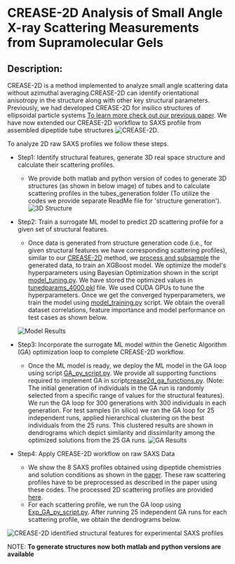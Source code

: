 # CREASE-2D Analysis of Small Angle X-ray Scattering Measurements from Supramolecular Gels


## Description:

CREASE-2D is a method implemented to analyze small angle scattering data without azimuthal averaging.CREASE-2D can identify orientational anisotropy in the structure along with other key structural parameters. Previously, we had developed CREASE-2D for insilico structures of ellipsoidal particle systems [To learn more check out our previous paper](https://pubs.acs.org/doi/10.1021/jacsau.4c00068). We have now extended our CREASE-2D workflow to SAXS profile from assembled dipeptide tube structures ![CREASE-2D](https://github.com/arthijayaraman-lab/CREASE-2D_Tubes_Exp_SAXS_Analysis/blob/main/images/FigS1.png). 

To analyze 2D raw SAXS profiles we follow these steps.
 - Step1: Identify  structural features, generate 3D real space structure and calculate their scattering profiles.
   - We provide both matlab and python version of codes to generate 3D structures (as shown in below image) of tubes and to calculate scattering profiles in the tubes_generation folder (To utilize the codes we provide separate ReadMe file for 'structure generation').
![3D Structure](https://github.com/arthijayaraman-lab/CREASE-2D_Tubes_Exp_SAXS_Analysis/blob/main/images/Fig4.png)

- Step2: Train a surrogate ML model to predict 2D scattering profile for a given set of structural features.
  - Once data is generated from structure generation code (i.e., for given structural features we have corresponding scattering profiles), similar to our [CREASE-2D](https://pubs.acs.org/doi/10.1021/jacsau.4c00068) method, we [process and subsample](https://github.com/arthijayaraman-lab/CREASE-2D_Tubes_Exp_SAXS_Analysis/blob/main/ml_model_training_ga_optimization/process_and_subsample.py) the generated data, to train an XGBoost model. We optimize the model's hyperparameters using Bayesian Optimization shown in the script [model_tuning.py](https://github.com/arthijayaraman-lab/CREASE-2D_Tubes_Exp_SAXS_Analysis/blob/main/ml_model_training_ga_optimization/model_tuning.py). We have stored the optimized values in [tunedparams_4000.pkl](https://github.com/arthijayaraman-lab/CREASE-2D_Tubes_Exp_SAXS_Analysis/blob/main/ml_model_training_ga_optimization/tunedparams_4000.pkl) file. We used CUDA GPUs to tune the hyperparameters. Once we get the converged hyperparameters, we train the model using [model_training.py](https://github.com/arthijayaraman-lab/CREASE-2D_Tubes_Exp_SAXS_Analysis/blob/main/ml_model_training_ga_optimization/model_training.py) script. We obtain the overall dataset correlations, feature importance and model performance on test cases as shown below.

  ![Model Results](https://github.com/arthijayaraman-lab/CREASE-2D_Tubes_Exp_SAXS_Analysis/blob/main/images/Fig7.png)


- Step3: Incorporate the surrogate ML model within the Genetic Algorithm (GA) optimization loop to complete CREASE-2D workflow.
  - Once the ML model is ready, we deploy the ML model in the GA loop using script [GA_py_script.py](https://github.com/arthijayaraman-lab/CREASE-2D_Tubes_Exp_SAXS_Analysis/blob/main/ml_model_training_ga_optimization/GA_py_script.py). We provide all supporting functions required to implement GA in script[crease2d_ga_functions.py](https://github.com/arthijayaraman-lab/CREASE-2D_Tubes_Exp_SAXS_Analysis/blob/main/ml_model_training_ga_optimization/crease2d_ga_functions.py). (Note: The initial generation of individuals in the GA run is randomly selected from a specific range of values for the structural features). We run the GA loop for 300 generations with 300 individuals in each generation. For test samples (in silico) we ran the GA loop for 25 independent runs, applied hierarchical clustering on the best individuals from the 25 runs. This clustered results are shown in dendrograms which depict similarity and dissimilarity among the optimized solutions from the 25 GA runs.
![GA Results](https://github.com/arthijayaraman-lab/CREASE-2D_Tubes_Exp_SAXS_Analysis/blob/main/images/FigS6.png)

- Step4: Apply CREASE-2D workflow on raw SAXS Data
  - We show the 8 SAXS profiles obtained using dipeptide chemistries and solution conditions as shown in the [paper](https://arxiv.org/abs/2504.03869). These raw scattering profiles have to be preprocessed as described in the paper using these codes. The processed 2D scattering profiles are provided [here](https://github.com/arthijayaraman-lab/CREASE-2D_Tubes_Exp_SAXS_Analysis/tree/main/Experimental_data/process_experimental_data).
  - For each scattering profile, we run the GA loop using [Exp_GA_py_script.py](https://github.com/arthijayaraman-lab/CREASE-2D_Tubes_Exp_SAXS_Analysis/blob/main/Experimental_data/Exp_GA_py_script.py). After running 25 independent GA runs for each scattering profile, we obtain the dendrograms below.

![CREASE-2D identified structural features for experimental SAXS profiles](https://github.com/arthijayaraman-lab/CREASE-2D_Tubes_Exp_SAXS_Analysis/blob/main/images/FigS7.png)

NOTE: **To generate structures now both matlab and python versions are available**


